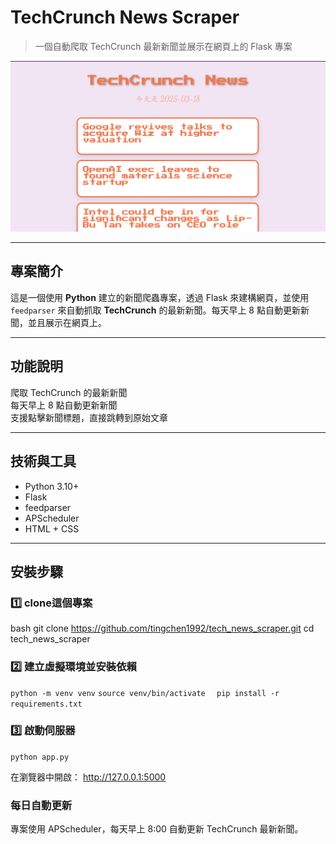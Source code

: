 #  TechCrunch News Scraper  
> 一個自動爬取 TechCrunch 最新新聞並展示在網頁上的 Flask 專案  

![Screenshot](./screenshots/homepage.png)  

---

## 專案簡介  
這是一個使用 **Python** 建立的新聞爬蟲專案，透過 Flask 來建構網頁，並使用 `feedparser` 來自動抓取 **TechCrunch** 的最新新聞。每天早上 8 點自動更新新聞，並且展示在網頁上。  

---

## 功能說明  
爬取 TechCrunch 的最新新聞  
每天早上 8 點自動更新新聞  
支援點擊新聞標題，直接跳轉到原始文章   

---

## 技術與工具  
- Python 3.10+  
- Flask  
- feedparser  
- APScheduler  
- HTML + CSS  

---

## 安裝步驟  

### 1️⃣ clone這個專案  
bash
git clone https://github.com/tingchen1992/tech_news_scraper.git
cd tech_news_scraper

### 2️⃣ 建立虛擬環境並安裝依賴 
`python -m venv venv`
`source venv/bin/activate  `
`pip install -r requirements.txt`

### 3️⃣ 啟動伺服器
`python app.py`

在瀏覽器中開啟：
http://127.0.0.1:5000

### 每日自動更新
專案使用 APScheduler，每天早上 8:00 自動更新 TechCrunch 最新新聞。

